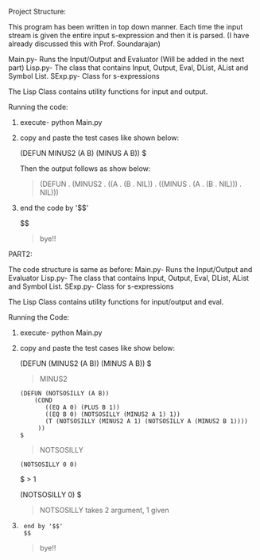 Project Structure:

This program has been written in top down manner. Each time the input stream is given the entire input s-expression and then it is parsed. (I have already discussed this with Prof. Soundarajan)

Main.py- Runs the Input/Output and Evaluator (Will be added in the next part)
Lisp.py- The class that contains Input, Output, Eval, DList, AList and Symbol List.
SExp.py- Class for s-expressions

The Lisp Class contains utility functions for input and output.


Running the code:

1.	execute- python Main.py
2.	copy and paste the test cases like shown below:

	(DEFUN MINUS2 (A B) (MINUS A B))
	$

	Then the output follows as show below:

	> (DEFUN . (MINUS2 . ((A . (B . NIL)) . ((MINUS . (A . (B . NIL))) . NIL)))

3.	end the code by '$$'

	$$
	> bye!!




PART2:

The code structure is same as before:
Main.py- Runs the Input/Output and Evaluator
Lisp.py- The class that contains Input, Output, Eval, DList, AList and Symbol List.
SExp.py- Class for s-expressions

The Lisp Class contains utility functions for input/output and eval.


Running the Code:

1.	execute- python Main.py
2.	copy and paste the test cases like show below:

	(DEFUN (MINUS2 (A B)) (MINUS A B))
	$
	> MINUS2

        (DEFUN (NOTSOSILLY (A B)) 
            (COND
               ((EQ A 0) (PLUS B 1))
               ((EQ B 0) (NOTSOSILLY (MINUS2 A 1) 1))
               (T (NOTSOSILLY (MINUS2 A 1) (NOTSOSILLY A (MINUS2 B 1))))
             ))
        $
	> NOTSOSILLY

        (NOTSOSILLY 0 0)
	$
        > 1

	(NOTSOSILLY 0)
	$
	> NOTSOSILLY takes 2 argument, 1 given

3.      end by '$$'
        $$
	> bye!!
